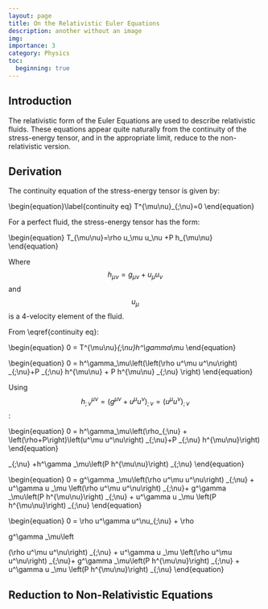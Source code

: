 ```yaml
---
layout: page
title: On the Relativistic Euler Equations
description: another without an image
img:
importance: 3
category: Physics
toc:
  beginning: true
---
```

## Introduction

The relativistic form of the Euler Equations are used to describe relativistic fluids. These equations appear quite naturally from the continuity of the stress-energy tensor, and in the appropriate limit, reduce to the non-relativistic version.

## Derivation
The continuity equation of the stress-energy tensor is given by:

\begin{equation}\label{continuity eq}
  T^{\mu\nu}_{;\nu}=0
\end{equation}

For a perfect fluid, the stress-energy tensor has the form:

\begin{equation}
  T_{\mu\nu}=\rho u_\mu u_\nu +P h_{\mu\nu}
\end{equation}

Where $$h_{\mu\nu} = g_{\mu\nu} + u_\mu u_\nu$$ and $$u_\mu$$ is a 4-velocity element of the fluid. 

From \eqref{continuity eq}:

\begin{equation}
0 = T^{\mu\nu}_{;\nu}h^\gamma_\mu
\end{equation}

\begin{equation}
0 = h^\gamma_\mu\left(\left(\rho u^\mu u^\nu\right) _{;\nu}+P _{;\nu} h^{\mu\nu} + P h^{\mu\nu} _{;\nu} \right)
\end{equation}

Using $$h^{\mu\nu} _{;\nu} =\left(g^{\mu\nu}+u^\mu u^\nu\right) _{;\nu}=\left(u^\mu u^\nu\right) _{;\nu}$$:

\begin{equation}
0 = h^\gamma_\mu\left(\rho_{;\nu} + \left(\rho+P\right)\left(u^\mu u^\nu\right) _{;\nu}+P _{;\nu} h^{\mu\nu}\right)
\end{equation}




 _{;\nu} +h^\gamma _\mu\left(P h^{\mu\nu}\right) _{;\nu}
\end{equation}

\begin{equation}
0 = g^\gamma _\mu\left(\rho u^\mu u^\nu\right) _{;\nu} + u^\gamma u _\mu \left(\rho u^\mu u^\nu\right) _{;\nu}+ g^\gamma _\mu\left(P h^{\mu\nu}\right) _{;\nu} + u^\gamma u _\mu \left(P h^{\mu\nu}\right) _{;\nu}
\end{equation}

\begin{equation}
0 = \rho u^\gamma u^\nu_{;\nu} + \rho 

g^\gamma _\mu\left



(\rho u^\mu u^\nu\right) _{;\nu} + u^\gamma u _\mu \left(\rho u^\mu u^\nu\right) _{;\nu}+ g^\gamma _\mu\left(P h^{\mu\nu}\right) _{;\nu} + u^\gamma u _\mu \left(P h^{\mu\nu}\right) _{;\nu}
\end{equation}


## Reduction to Non-Relativistic Equations
